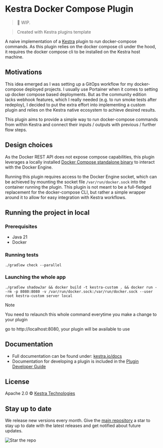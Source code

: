# Kestra Docker Compose Plugin

> 🚧 WIP.

> Created with Kestra plugins template

A naive implementation of a [Kestra](https://github.com/kestra-io/kestra) plugin to run docker-compose commands.
As this plugin relies on the docker compose cli under the hood, it requires the docker compose cli to be installed
on the Kestra host machine.

## Motivations

This idea emerged as I was setting up a GitOps workflow for my docker-compose deployed projects.
I usually use Portainer when it comes to setting up docker compose based deployments.
But as the community edition lacks webhook features, which I really needed (e.g. to run smoke tests after redeploy),
I decided to put the extra effort into implementing a custom plugin and relies on the Kestra native ecosystem to
achieve desired results.

This plugin aims to provide a simple way to run docker-compose commands from within Kestra and connect their inputs /
outputs with previous / further flow steps.

## Design choices

As the Docker REST API does not expose compose capabilities, this plugin leverages a locally installed
[Docker Compose standalone binary](https://docs.docker.com/compose/install/standalone/) to interact with the Docker Engine.

Running this plugin requires access to the Docker Engine socket, which can be achieved by mounting the socket file
`/var/run/docker.sock` into the container running the plugin.
This plugin is not meant to be a full-fledged replacement for the docker-compose CLI, but rather a simple wrapper
around it to allow for easy integration with Kestra workflows.

## Running the project in local

### Prerequisites

- Java 21
- Docker

### Running tests

```
./gradlew check --parallel
```

### Launching the whole app

```
./gradlew shadowJar && docker build -t kestra-custom . && docker run --rm -p 8080:8080 -v /var/run/docker.sock:/var/run/docker.sock --user root kestra-custom server local
```

> [!NOTE]
> You need to relaunch this whole command everytime you make a change to your plugin

go to http://localhost:8080, your plugin will be available to use

## Documentation

* Full documentation can be found under: [kestra.io/docs](https://kestra.io/docs)
* Documentation for developing a plugin is included in
  the [Plugin Developer Guide](https://kestra.io/docs/plugin-developer-guide/)

## License

Apache 2.0 © [Kestra Technologies](https://kestra.io)

## Stay up to date

We release new versions every month. Give the [main repository](https://github.com/kestra-io/kestra) a star to stay up
to date with the latest releases and get notified about future updates.

![Star the repo](https://kestra.io/star.gif)
